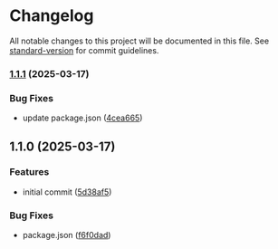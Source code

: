 # Changelog

All notable changes to this project will be documented in this file. See [standard-version](https://github.com/conventional-changelog/standard-version) for commit guidelines.

### [1.1.1](https://github.com/DIG-Network/dig-nat-tools/compare/v1.1.0...v1.1.1) (2025-03-17)


### Bug Fixes

* update package.json ([4cea665](https://github.com/DIG-Network/dig-nat-tools/commit/4cea66515e401a940cca63b2c9feae93323f57d2))

## 1.1.0 (2025-03-17)


### Features

* initial commit ([5d38af5](https://github.com/yourusername/dig-nat-tools/commit/5d38af5ffd1f1d203dd0a53d90f1b841830258b0))


### Bug Fixes

* package.json ([f6f0dad](https://github.com/yourusername/dig-nat-tools/commit/f6f0dad04272feab6b6b35e2f88f943c3d655424))
